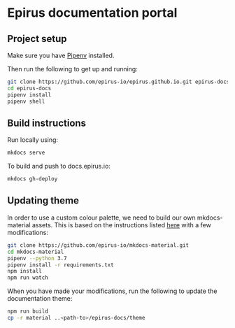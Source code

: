 # Epirus documentation portal

## Project setup

Make sure you have [Pipenv](https://docs.pipenv.org/en/latest/) installed.

Then run the following to get up and running:

```bash
git clone https://github.com/epirus-io/epirus.github.io.git epirus-docs
cd epirus-docs
pipenv install
pipenv shell
```

## Build instructions

Run locally using:

```bash
mkdocs serve
```

To build and push to docs.epirus.io:

```bash
mkdocs gh-deploy
```

## Updating theme

In order to use a custom colour palette, we need to build our own mkdocs-material assets. This is based on the instructions listed [here](https://squidfunk.github.io/mkdocs-material/customization/#theme-development) with a few modifications:

```bash
git clone https://github.com/epirus-io/mkdocs-material.git
cd mkdocs-material
pipenv --python 3.7
pipenv install -r requirements.txt 
npm install
npm run watch
```

When you have made your modifications, run the following to update the documentation theme:

```bash
npm run build
cp -r material ..<path-to>/epirus-docs/theme
```
